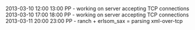 2013-03-10 12:00 13:00 PP - working on server accepting TCP connections
2013-03-10 17:00 18:00 PP - working on server accepting TCP connections
2013-03-11 20:00 23:00 PP - ranch + erlsom_sax = parsing xml-over-tcp
